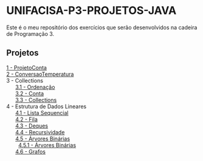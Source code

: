 # UNIFACISA-P3-PROJETOS-JAVA

Este é o meu repositório dos exercícios que serão desenvolvidos na cadeira de Programação 3.

## Projetos
[1 - ProjetoConta](ProjetoConta/Exercicio1.md)  
[2 - ConversaoTemperatura](ConversaoTemperatura/Exercicio2.md)  
3 - Collections  
&nbsp;&nbsp;&nbsp;&nbsp;&nbsp;&nbsp;[3.1 - Ordenação](ExercicioCollections/Exercicio3.md)  
&nbsp;&nbsp;&nbsp;&nbsp;&nbsp;&nbsp;[3.2 - Conta](ContaCollections/Exercicio4.md)   
&nbsp;&nbsp;&nbsp;&nbsp;&nbsp;&nbsp;[3.3 - Collections](Collections2/Exercicio5.md)  
4 - Estrutura de Dados Lineares  
&nbsp;&nbsp;&nbsp;&nbsp;&nbsp;&nbsp;[4.1 - Lista Sequencial](ListaSequencial)     
&nbsp;&nbsp;&nbsp;&nbsp;&nbsp;&nbsp;[4.2 - Fila](EstruturaDeDados/Exercicio6.md)   
&nbsp;&nbsp;&nbsp;&nbsp;&nbsp;&nbsp;[4.3 - Deques](Deques/Exercicio7.md)   
&nbsp;&nbsp;&nbsp;&nbsp;&nbsp;&nbsp;[4.4 - Recursividade](RecursividadeSomador/Exercicio8.md)  
&nbsp;&nbsp;&nbsp;&nbsp;&nbsp;&nbsp;[4.5 - Árvores Binárias](ArvoresBinarias/Exercicio9.md)   
&nbsp;&nbsp;&nbsp;&nbsp;&nbsp;&nbsp;&nbsp;&nbsp;[4.5.1 - Árvores Binárias](ArvoresBinarias/Exercicio10.md)       
&nbsp;&nbsp;&nbsp;&nbsp;&nbsp;&nbsp;[4.6 - Grafos](Grafos) 

